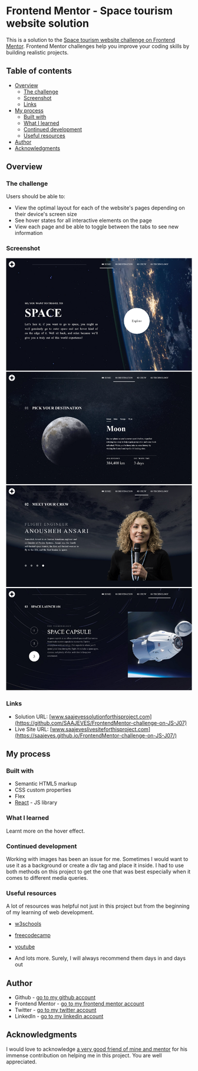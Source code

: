 # Frontend Mentor - Space tourism website solution

This is a solution to the [Space tourism website challenge on Frontend Mentor](https://www.frontendmentor.io/challenges/space-tourism-multipage-website-gRWj1URZ3). Frontend Mentor challenges help you improve your coding skills by building realistic projects. 

## Table of contents

- [Overview](#overview)
  - [The challenge](#the-challenge)
  - [Screenshot](#screenshot)
  - [Links](#links)
- [My process](#my-process)
  - [Built with](#built-with)
  - [What I learned](#what-i-learned)
  - [Continued development](#continued-development)
  - [Useful resources](#useful-resources)
- [Author](#author)
- [Acknowledgments](#acknowledgments)

## Overview

### The challenge

Users should be able to:

- View the optimal layout for each of the website's pages depending on their device's screen size
- See hover states for all interactive elements on the page
- View each page and be able to toggle between the tabs to see new information

### Screenshot

![](laptopview_home.png)
![](laptopview_destination.png)
![](laptopview_crew.png)
![](laptopview_technology.png)

### Links

- Solution URL: [www.saajevessolutionforthisproject.com](https://github.com/SAAJEVES/FrontendMentor-challenge-on-JS-J07)
- Live Site URL: [www.saajeveslivesiteforthisproject.com](https://saajeves.github.io/FrontendMentor-challenge-on-JS-J07/)

## My process

### Built with

- Semantic HTML5 markup
- CSS custom properties
- Flex
- [React](https://reactjs.org/) - JS library

### What I learned

Learnt more on the hover effect.

### Continued development

Working with images has been an issue for me. Sometimes I would want to use it as a background or create a div tag and place it inside. I had to use both methods on this project to get the one that was best especially when it comes to different media queries.

### Useful resources

A lot of resources was helpful not just in this project but from the beginning of my learning of web development.

- [w3schools](https://www.w3schools.com)

- [freecodecamp](https://www.freecodecamp.com)

- [youtube](https://www.youtube.com)

- And lots more. Surely, I will always recommend them days in and days out

## Author

- Github - [go to my github account](https://github.com/SAAJEVES)
- Frontend Mentor - [go to my frontend mentor account](https://www.frontendmentor.io/profile/SAAJEVES)
- Twitter - [go to my twitter account](https://www.twitter.com/saajeves)
- LinkedIn - [go to my linkedin account](https://www.linkedin.com/in/samuel-ajagun-020283150)

## Acknowledgments

I would love to acknowledge [a very good friend of mine and mentor](https://github.com/wisdomosara) for his immense contribution on helping me in this project. You are well appreciated.
